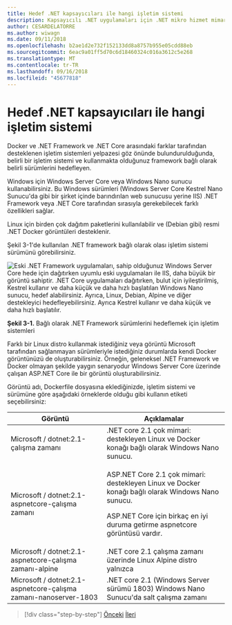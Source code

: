 ```yaml
---
title: Hedef .NET kapsayıcıları ile hangi işletim sistemi
description: Kapsayıcılı .NET uygulamaları için .NET mikro hizmet mimarisi | Hedef .NET kapsayıcıları ile hangi işletim sistemi
author: CESARDELATORRE
ms.author: wiwagn
ms.date: 09/11/2018
ms.openlocfilehash: b2ae1d2e732f152133dd8a8757b955e05cdd88eb
ms.sourcegitcommit: 6eac9a01ff5d70c6d18460324c016a3612c5e268
ms.translationtype: MT
ms.contentlocale: tr-TR
ms.lasthandoff: 09/16/2018
ms.locfileid: "45677818"
---
```

# <a name="what-os-to-target-with-net-containers"></a>Hedef .NET kapsayıcıları ile hangi işletim sistemi

Docker ve .NET Framework ve .NET Core arasındaki farklar tarafından desteklenen işletim sistemleri yelpazesi göz önünde bulundurulduğunda, belirli bir işletim sistemi ve kullanmakta olduğunuz framework bağlı olarak belirli sürümlerini hedefleyen.

Windows için Windows Server Core veya Windows Nano sunucu kullanabilirsiniz. Bu Windows sürümleri (Windows Server Core Kestrel Nano Sunucu'da gibi bir şirket içinde barındırılan web sunucusu yerine IIS) .NET Framework veya .NET Core tarafından sırasıyla gerekebilecek farklı özellikleri sağlar.

Linux için birden çok dağıtım paketlerini kullanılabilir ve (Debian gibi) resmi .NET Docker görüntüleri desteklenir.

Şekil 3-1'de kullanılan .NET framework bağlı olarak olası işletim sistemi sürümünü görebilirsiniz.

![Eski .NET Framework uygulamaları, sahip olduğunuz Windows Server Core hede için dağıtırken uyumlu eski uygulamaları ile IIS, daha büyük bir görüntü sahiptir. .NET Core uygulamaları dağıtırken, bulut için iyileştirilmiş, Kestrel kullanır ve daha küçük ve daha hızlı başlatılan Windows Nano sunucu, hedef alabilirsiniz. Ayrıca, Linux, Debian, Alpine ve diğer destekleyici hedefleyebilirsiniz. Ayrıca Kestrel kullanır ve daha küçük ve daha hızlı başlatılır.](./media/image1.png)

**Şekil 3-1.** Bağlı olarak .NET Framework sürümlerini hedeflemek için işletim sistemleri

Farklı bir Linux distro kullanmak istediğiniz veya görüntü Microsoft tarafından sağlanmayan sürümleriyle istediğiniz durumlarda kendi Docker görüntünüzü de oluşturabilirsiniz. Örneğin, geleneksel .NET Framework ve Docker olmayan şekilde yaygın senaryodur Windows Server Core üzerinde çalışan ASP.NET Core ile bir görüntü oluşturabilirsiniz.

Görüntü adı, Dockerfile dosyasına eklediğinizde, işletim sistemi ve sürümüne göre aşağıdaki örneklerde olduğu gibi kullanın etiketi seçebilirsiniz:

<table>
<thead>
<tr class="header">
<th>Görüntü</th>
<th>Açıklamalar</th>
</tr>
</thead>
<tbody>
<tr>
<td>Microsoft / dotnet:2.1-çalışma zamanı</td>
<td>.NET core 2.1 çok mimari: destekleyen Linux ve Docker konağı bağlı olarak Windows Nano sunucu.</td>
</tr>
<tr class="odd">
<td>Microsoft / dotnet:2.1-aspnetcore-çalışma zamanı</td>
<td><p>ASP.NET Core 2.1 çok mimari: destekleyen Linux ve Docker konağı bağlı olarak Windows Nano sunucu.</p>
<p>ASP.NET Core için birkaç en iyi duruma getirme aspnetcore görüntüsü vardır.</p></td>
</tr>
<tr class="even">
<td>Microsoft / dotnet:2.1-aspnetcore-çalışma zamanı-alpine</td>
<td>.NET core 2.1 çalışma zamanı üzerinde Linux Alpine distro yalnızca</td>
</tr>
<tr class="odd">
<td>Microsoft / dotnet:2.1-aspnetcore-çalışma zamanı-nanoserver-1803</td>
<td>.NET core 2.1 (Windows Server sürümü 1803) Windows Nano Sunucu'da salt çalışma zamanı</td>
</tr>
</tbody>
</table>

>[!div class="step-by-step"]
[Önceki](container-framework-choice-factors.md)
[İleri](official-net-docker-images.md)
